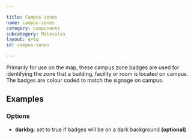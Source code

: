 ```yaml
---

title: Campus zones
name: campus-zones
category: components
subcategory: Molecules
layout: q+tq
id: campus-zones

---
```


<div class="lead"><p>Primarily for use on the map, these campus zone badges are used for identifying the zone that a building, facility or room is located on campus.  The badges are colour coded to match the signage on campus.</p></div>

## Examples 

<script>
component("campus-zones", { "name": "1"} );
</script>

<script>
component("campus-zones", { "name": "2"} );
</script>

<script>
component("campus-zones", { "name": "3"} );
</script>

<script>
component("campus-zones", { "name": "4"} );
</script>

<script>
component("campus-zones", { "name": "5"} );
</script>

<script>
component("campus-zones", { "name": "6"} );
</script>

<script>
component("campus-zones", { "name": "7"} );
</script>

<script>
component("campus-zones", { "name": "8"} );
</script>

<script>
component("campus-zones", { "name": "9"} );
</script>

<script>
component("campus-zones", { "name": "10"} );
</script>

<script>
component("campus-zones", { "name": "km"} );
</script>


### Options


  * **darkbg**: set to true if badges will be on a dark background **(optional)**
  